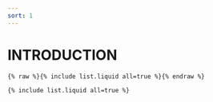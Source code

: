 ```yaml
---
sort: 1
---
```


# INTRODUCTION

```
{% raw %}{% include list.liquid all=true %}{% endraw %}

```
```
{% include list.liquid all=true %}
```
